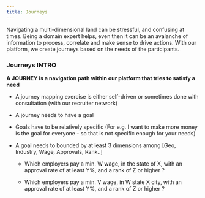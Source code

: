 ```yaml
---
title: Journeys
---
```


Navigating a multi-dimensional land can be stressful, and confusing at times. Being a domain expert helps, even then it can be an avalanche of information to process, correlate and make sense to drive actions. With our platform, we create journeys based on the needs of the participants.

### Journeys INTRO

**A JOURNEY is a navigation path within our platform that tries to satisfy a need**

- A journey mapping exercise is either self-driven or sometimes done with consultation (with our recruiter network)

- A journey needs to have a goal

- Goals have to be relatively specific (For e.g. I want to make more money is the goal for everyone - so that is not specific enough for your needs)

- A goal needs to bounded by at least 3 dimensions among [Geo, Industry, Wage, Approvals, Rank..]

    - Which employers pay a min. W wage, in the state of X, with an approval rate of at least Y%, and a rank of Z or higher ?

    - Which employers pay a min. V wage, in W state X city, with an approval rate of at least Y%, and a rank of Z or higher ?